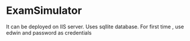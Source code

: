 # ExamSimulator
It can be deployed on IIS server. Uses sqllite database.
For first time , use edwin and password as credentials
